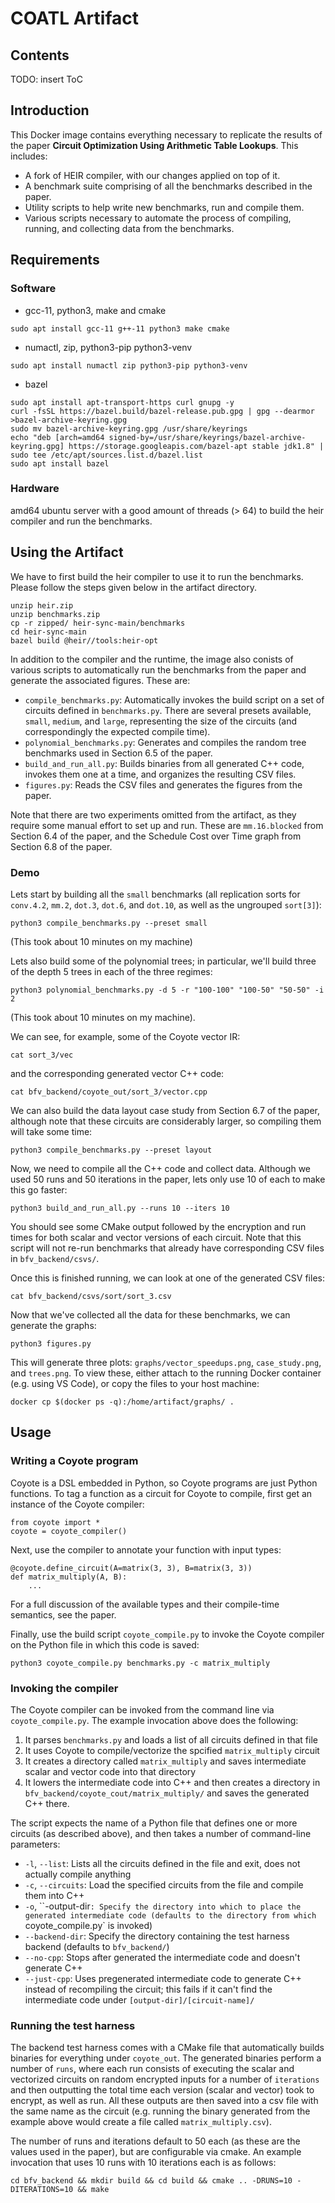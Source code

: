 # COATL Artifact
## Contents
TODO: insert ToC
## Introduction
This Docker image contains everything necessary to replicate the results of the paper **Circuit Optimization Using Arithmetic Table Lookups**.
This includes:
* A fork of HEIR compiler, with our changes applied on top of it.
* A benchmark suite comprising of all the benchmarks described in the paper.
* Utility scripts to help write new benchmarks, run and compile them.
* Various scripts necessary to automate the process of compiling, running, and collecting data from the benchmarks.

## Requirements
### Software
* gcc-11, python3, make and cmake
```
sudo apt install gcc-11 g++-11 python3 make cmake
```
* numactl, zip, python3-pip python3-venv
```
sudo apt install numactl zip python3-pip python3-venv
```
* bazel
```
sudo apt install apt-transport-https curl gnupg -y
curl -fsSL https://bazel.build/bazel-release.pub.gpg | gpg --dearmor >bazel-archive-keyring.gpg
sudo mv bazel-archive-keyring.gpg /usr/share/keyrings
echo "deb [arch=amd64 signed-by=/usr/share/keyrings/bazel-archive-keyring.gpg] https://storage.googleapis.com/bazel-apt stable jdk1.8" | sudo tee /etc/apt/sources.list.d/bazel.list
sudo apt install bazel
```
### Hardware
amd64 ubuntu server with a good amount of threads (> 64) to build the heir compiler and run the benchmarks.

## Using the Artifact
<!-- The provided Dockerfile automatically builds and installs all dependencies of Coyote.
To build and run the Docker image, run the following commands from the directory containing the Dockerfile: -->
<!-- ```
docker build -t coyote .
docker run -it coyote bash
``` -->
We have to first build the heir compiler to use it to run the benchmarks. Please follow the steps given below in the artifact directory.
```
unzip heir.zip
unzip benchmarks.zip
cp -r zipped/ heir-sync-main/benchmarks
cd heir-sync-main
bazel build @heir//tools:heir-opt
```
In addition to the compiler and the runtime, the image also conists of various scripts to automatically run the benchmarks from the paper and generate the associated figures.
These are:
* `compile_benchmarks.py`: Automatically invokes the build script on a set of circuits defined in `benchmarks.py`. There are several presets available, `small`, `medium`, and `large`, representing the size of the circuits (and correspondingly the expected compile time).
* `polynomial_benchmarks.py`: Generates and compiles the random tree benchmarks used in Section 6.5 of the paper. 
* `build_and_run_all.py`: Builds binaries from all generated C++ code, invokes them one at a time, and organizes the resulting CSV files.
* `figures.py`: Reads the CSV files and generates the figures from the paper.

Note that there are two experiments omitted from the artifact, as they require some manual effort to set up and run. 
These are `mm.16.blocked` from Section 6.4 of the paper, and the Schedule Cost over Time graph from Section 6.8 of the paper.

### Demo
Lets start by building all the `small` benchmarks (all replication sorts for `conv.4.2`, `mm.2`, `dot.3`, `dot.6`, and `dot.10`, as well as the ungrouped `sort[3]`):
```
python3 compile_benchmarks.py --preset small
```
(This took about 10 minutes on my machine)

Lets also build some of the polynomial trees; in particular, we'll build three of the depth 5 trees in each of the three regimes:
```
python3 polynomial_benchmarks.py -d 5 -r "100-100" "100-50" "50-50" -i 2
```
(This took about 10 minutes on my machine).

We can see, for example, some of the Coyote vector IR:
```
cat sort_3/vec
```
and the corresponding generated vector C++ code:
```
cat bfv_backend/coyote_out/sort_3/vector.cpp
```

We can also build the data layout case study from Section 6.7 of the paper, although note that these circuits are considerably larger, so compiling them will take some time:

```
python3 compile_benchmarks.py --preset layout
```

Now, we need to compile all the C++ code and collect data.
Although we used 50 runs and 50 iterations in the paper, lets only use 10 of each to make this go faster:
```
python3 build_and_run_all.py --runs 10 --iters 10
```
You should see some CMake output followed by the encryption and run times for both scalar and vector versions of each circuit.
Note that this script will not re-run benchmarks that already have corresponding CSV files in `bfv_backend/csvs/`.

Once this is finished running, we can look at one of the generated CSV files:
```
cat bfv_backend/csvs/sort/sort_3.csv
```

Now that we've collected all the data for these benchmarks, we can generate the graphs:
```
python3 figures.py
```

This will generate three plots:
`graphs/vector_speedups.png`, `case_study.png`, and `trees.png`.
To view these, either attach to the running Docker container (e.g. using VS Code), or copy the files to your host machine:
```
docker cp $(docker ps -q):/home/artifact/graphs/ .
```

## Usage
### Writing a Coyote program
Coyote is a DSL embedded in Python, so Coyote programs are just Python functions.
To tag a function as a circuit for Coyote to compile, first get an instance of the Coyote compiler:
```
from coyote import *
coyote = coyote_compiler()
```
Next, use the compiler to annotate your function with input types:
```
@coyote.define_circuit(A=matrix(3, 3), B=matrix(3, 3))
def matrix_multiply(A, B):
    ...
```
For a full discussion of the available types and their compile-time semantics, see the paper.

Finally, use the build script `coyote_compile.py` to invoke the Coyote compiler on the Python file in which this code is saved:
```
python3 coyote_compile.py benchmarks.py -c matrix_multiply
```

### Invoking the compiler
The Coyote compiler can be invoked from the command line via `coyote_compile.py`.
The example invocation above does the following:
1. It parses `benchmarks.py` and loads a list of all circuits defined in that file
2. It uses Coyote to compile/vectorize the spcified `matrix_multiply` circuit
3. It creates a directory called `matrix_multiply` and saves intermediate scalar and vector code into that directory
4. It lowers the intermediate code into C++ and then creates a directory in `bfv_backend/coyote_cout/matrix_multiply/` and saves the generated C++ there.

The script expects the name of a Python file that defines one or more circuits (as described above), and then takes a number of command-line parameters:
* `-l`, `--list`: Lists all the circuits defined in the file and exit, does not actually compile anything
* `-c`, `--circuits`: Load the specified circuits from the file and compile them into C++
* `-o`, ``-output-dir`: Specify the directory into which to place the generated intermediate code (defaults to the directory from which `coyote_compile.py` is invoked)
* `--backend-dir`: Specify the directory containing the test harness backend (defaults to `bfv_backend/`)
* `--no-cpp`: Stops after generated the intermediate code and doesn't generate C++
* `--just-cpp`: Uses pregenerated intermediate code to generate C++ instead of recompiling the circuit; this fails if it can't find the intermediate code under `[output-dir]/[circuit-name]/`

### Running the test harness
The backend test harness comes with a CMake file that automatically builds binaries for everything under `coyote_out`.
The generated binaries perform a number of `runs`, where each run consists of executing the scalar and vectorized circuits on random encrypted inputs for a number of `iterations` and then outputting the total time each version (scalar and vector) took to encrypt, as well as run.
All these outputs are then saved into a csv file with the same name as the circuit (e.g. running the binary generated from the example above would create a file called `matrix_multiply.csv`).

The number of runs and iterations default to 50 each (as these are the values used in the paper), but are configurable via cmake.
An example invocation that uses 10 runs with 10 iterations each is as follows:
```
cd bfv_backend && mkdir build && cd build && cmake .. -DRUNS=10 -DITERATIONS=10 && make
```


